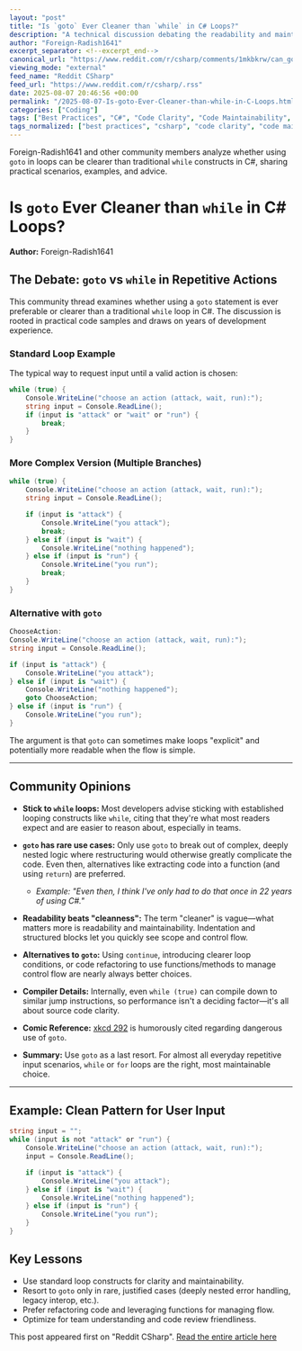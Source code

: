```yaml
---
layout: "post"
title: "Is `goto` Ever Cleaner than `while` in C# Loops?"
description: "A technical discussion debating the readability and maintainability of using `goto` versus `while` loops for repeated actions in C#. Includes opinions from experienced developers, multiple loop implementations, and considerations for code clarity, review, and control flow best practices."
author: "Foreign-Radish1641"
excerpt_separator: <!--excerpt_end-->
canonical_url: "https://www.reddit.com/r/csharp/comments/1mkbkrw/can_goto_be_cleaner_than_while/"
viewing_mode: "external"
feed_name: "Reddit CSharp"
feed_url: "https://www.reddit.com/r/csharp/.rss"
date: 2025-08-07 20:46:56 +00:00
permalink: "/2025-08-07-Is-goto-Ever-Cleaner-than-while-in-C-Loops.html"
categories: ["Coding"]
tags: ["Best Practices", "C#", "Code Clarity", "Code Maintainability", "Code Review", "Coding", "Community", "Console Application", "Control Flow", "Function Extraction", "Goto Statement", "Language Features", "Looping", "Nested Statements", "Readability", "While Loop"]
tags_normalized: ["best practices", "csharp", "code clarity", "code maintainability", "code review", "coding", "community", "console application", "control flow", "function extraction", "goto statement", "language features", "looping", "nested statements", "readability", "while loop"]
---
```


Foreign-Radish1641 and other community members analyze whether using `goto` in loops can be clearer than traditional `while` constructs in C#, sharing practical scenarios, examples, and advice.<!--excerpt_end-->

# Is `goto` Ever Cleaner than `while` in C# Loops?

**Author:** Foreign-Radish1641

## The Debate: `goto` vs `while` in Repetitive Actions

This community thread examines whether using a `goto` statement is ever preferable or clearer than a traditional `while` loop in C#. The discussion is rooted in practical code samples and draws on years of development experience.

### Standard Loop Example

The typical way to request input until a valid action is chosen:

```csharp
while (true) {
    Console.WriteLine("choose an action (attack, wait, run):");
    string input = Console.ReadLine();
    if (input is "attack" or "wait" or "run") {
        break;
    }
}
```

### More Complex Version (Multiple Branches)

```csharp
while (true) {
    Console.WriteLine("choose an action (attack, wait, run):");
    string input = Console.ReadLine();

    if (input is "attack") {
        Console.WriteLine("you attack");
        break;
    } else if (input is "wait") {
        Console.WriteLine("nothing happened");
    } else if (input is "run") {
        Console.WriteLine("you run");
        break;
    }
}
```

### Alternative with `goto`

```csharp
ChooseAction:
Console.WriteLine("choose an action (attack, wait, run):");
string input = Console.ReadLine();

if (input is "attack") {
    Console.WriteLine("you attack");
} else if (input is "wait") {
    Console.WriteLine("nothing happened");
    goto ChooseAction;
} else if (input is "run") {
    Console.WriteLine("you run");
}
```

The argument is that `goto` can sometimes make loops "explicit" and potentially more readable when the flow is simple.

---

## Community Opinions

- **Stick to `while` loops:** Most developers advise sticking with established looping constructs like `while`, citing that they're what most readers expect and are easier to reason about, especially in teams.

- **`goto` has rare use cases:** Only use `goto` to break out of complex, deeply nested logic where restructuring would otherwise greatly complicate the code. Even then, alternatives like extracting code into a function (and using `return`) are preferred.

    - _Example: "Even then, I think I've only had to do that once in 22 years of using C#."_

- **Readability beats "cleanness":** The term "cleaner" is vague—what matters more is readability and maintainability. Indentation and structured blocks let you quickly see scope and control flow.

- **Alternatives to `goto`:** Using `continue`, introducing clearer loop conditions, or code refactoring to use functions/methods to manage control flow are nearly always better choices.

- **Compiler Details:** Internally, even `while (true)` can compile down to similar jump instructions, so performance isn't a deciding factor—it's all about source code clarity.

- **Comic Reference:** [xkcd 292](https://xkcd.com/292) is humorously cited regarding dangerous use of `goto`.

- **Summary:** Use `goto` as a last resort. For almost all everyday repetitive input scenarios, `while` or `for` loops are the right, most maintainable choice.

---

## Example: Clean Pattern for User Input

```csharp
string input = "";
while (input is not "attack" or "run") {
    Console.WriteLine("choose an action (attack, wait, run):");
    input = Console.ReadLine();

    if (input is "attack") {
        Console.WriteLine("you attack");
    } else if (input is "wait") {
        Console.WriteLine("nothing happened");
    } else if (input is "run") {
        Console.WriteLine("you run");
    }
}
```

## Key Lessons

- Use standard loop constructs for clarity and maintainability.
- Resort to `goto` only in rare, justified cases (deeply nested error handling, legacy interop, etc.).
- Prefer refactoring code and leveraging functions for managing flow.
- Optimize for team understanding and code review friendliness.

This post appeared first on "Reddit CSharp". [Read the entire article here](https://www.reddit.com/r/csharp/comments/1mkbkrw/can_goto_be_cleaner_than_while/)
